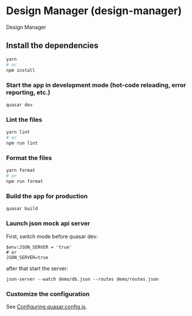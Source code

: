 # Design Manager (design-manager)

Design Manager

## Install the dependencies
```bash
yarn
# or
npm install
```

### Start the app in development mode (hot-code reloading, error reporting, etc.)
```bash
quasar dev
```


### Lint the files
```bash
yarn lint
# or
npm run lint
```


### Format the files
```bash
yarn format
# or
npm run format
```



### Build the app for production
```bash
quasar build
```

### Launch json mock api server 
First, switch mode before quasar dev:
```
$env:JSON_SERVER = 'true' 
# or 
JSON_SERVER=true
```
after that start the server:
```
json-server --watch demo/db.json --routes demo/routes.json
```

### Customize the configuration
See [Configuring quasar.config.js](https://v2.quasar.dev/quasar-cli-vite/quasar-config-js).
